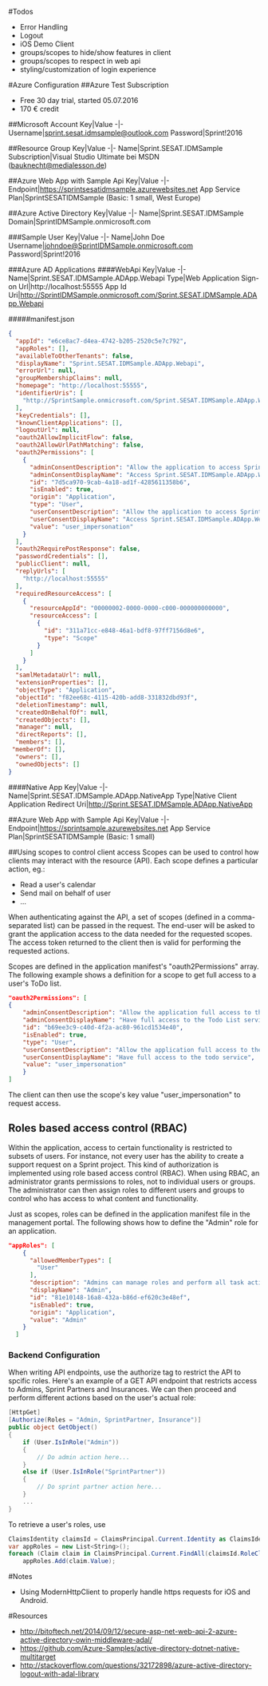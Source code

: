 #Todos
- Error Handling
- Logout
- iOS Demo Client
- groups/scopes to hide/show features in client
- groups/scopes to respect in web api
- styling/customization of login experience

#Azure Configuration
##Azure Test Subscription
- Free 30 day trial, started 05.07.2016
- 170 € credit

##Microsoft Account
Key|Value
-|-
Username|sprint.sesat.idmsample@outlook.com
Password|Sprint!2016

##Resource Group
Key|Value
-|-
Name|Sprint.SESAT.IDMSample
Subscription|Visual Studio Ultimate bei MSDN (bauknecht@medialesson.de)

##Azure Web App with Sample Api
Key|Value
-|-
Endpoint|https://sprintsesatidmsample.azurewebsites.net
App Service Plan|SprintSESATIDMSample (Basic: 1 small, West Europe)

##Azure Active Directory
Key|Value
-|-
Name|Sprint.SESAT.IDMSample
Domain|SprintIDMSample.onmicrosoft.com

###Sample User
Key|Value
-|-
Name|John Doe
Username|johndoe@SprintIDMSample.onmicrosoft.com
Password|Sprint!2016

###Azure AD Applications
####WebApi
Key|Value
-|-
Name|Sprint.SESAT.IDMSample.ADApp.Webapi
Type|Web Application
Sign-on Url|http://localhost:55555
App Id Uri|http://SprintIDMSample.onmicrosoft.com/Sprint.SESAT.IDMSample.ADApp.Webapi

#####manifest.json
```json
{
  "appId": "e6ce8ac7-d4ea-4742-b205-2520c5e7c792",
  "appRoles": [],
  "availableToOtherTenants": false,
  "displayName": "Sprint.SESAT.IDMSample.ADApp.Webapi",
  "errorUrl": null,
  "groupMembershipClaims": null,
  "homepage": "http://localhost:55555",
  "identifierUris": [
    "http://SprintSample.onmicrosoft.com/Sprint.SESAT.IDMSample.ADApp.Webapi"
  ],
  "keyCredentials": [],
  "knownClientApplications": [],
  "logoutUrl": null,
  "oauth2AllowImplicitFlow": false,
  "oauth2AllowUrlPathMatching": false,
  "oauth2Permissions": [
    {
      "adminConsentDescription": "Allow the application to access Sprint.SESAT.IDMSample.ADApp.Webapi on behalf of the signed-in user.",
      "adminConsentDisplayName": "Access Sprint.SESAT.IDMSample.ADApp.Webapi",
      "id": "7d5ca970-9cab-4a18-ad1f-4285611358b6",
      "isEnabled": true,
      "origin": "Application",
      "type": "User",
      "userConsentDescription": "Allow the application to access Sprint.SESAT.IDMSample.ADApp.Webapi on your behalf.",
      "userConsentDisplayName": "Access Sprint.SESAT.IDMSample.ADApp.Webapi",
      "value": "user_impersonation"
    }
  ],
  "oauth2RequirePostResponse": false,
  "passwordCredentials": [],
  "publicClient": null,
  "replyUrls": [
    "http://localhost:55555"
  ],
  "requiredResourceAccess": [
    {
      "resourceAppId": "00000002-0000-0000-c000-000000000000",
      "resourceAccess": [
        {
          "id": "311a71cc-e848-46a1-bdf8-97ff7156d8e6",
          "type": "Scope"
        }
      ]
    }
  ],
  "samlMetadataUrl": null,
  "extensionProperties": [],
  "objectType": "Application",
  "objectId": "f82ee68c-4115-420b-add8-331832dbd93f",
  "deletionTimestamp": null,
  "createdOnBehalfOf": null,
  "createdObjects": [],
  "manager": null,
  "directReports": [],
  "members": [],
 "memberOf": [],
  "owners": [],
  "ownedObjects": []
}
```

####Native App
Key|Value
-|-
Name|Sprint.SESAT.IDMSample.ADApp.NativeApp
Type|Native Client Application
Redirect Uri|http://Sprint.SESAT.IDMSample.ADApp.NativeApp

##Azure Web App with Sample Api
Key|Value
-|-
Endpoint|https://sprintsample.azurewebsites.net
App Service Plan|SprintSESATIDMSample (Basic: 1 small)

##Using scopes to control client access
Scopes can be used to control how clients may interact with the resource (API). Each scope defines
a particular action, eg.:
- Read a user's calendar
- Send mail on behalf of user
- ...

When authenticating against the API, a set of scopes (defined in a comma-separated list) can be passed
in the request. The end-user will be asked to grant the application access to the data needed for the 
requested scopes. The access token returned to the client then is valid for performing the requested actions.

Scopes are defined in the application manifest's "oauth2Permissions" array. The following example shows a definition
for a scope to get full access to a user's ToDo list.

```json
"oauth2Permissions": [
{
    "adminConsentDescription": "Allow the application full access to the Todo List service on behalf of the signed-in   user",
    "adminConsentDisplayName": "Have full access to the Todo List service",
    "id": "b69ee3c9-c40d-4f2a-ac80-961cd1534e40",
    "isEnabled": true,
    "type": "User",
    "userConsentDescription": "Allow the application full access to the todo service on your behalf",
    "userConsentDisplayName": "Have full access to the todo service",
    "value": "user_impersonation"
    }
]
```
The client can then use the scope's key value "user_impersonation" to request access.

## Roles based access control (RBAC)
Within the application, access to certain functionality is restricted to subsets of users. For instance, not every user has the ability to create a support request on a Sprint project.
This kind of authorization is implemented using role based access control (RBAC). When using RBAC, an administrator grants permissions to roles, not to individual users or groups. 
The administrator can then assign roles to different users and groups to control who has access to what content and functionality.

Just as scopes, roles can be defined in the application manifest file in the management portal. The following shows how to define the "Admin" role for an application.

```json
"appRoles": [
    {
      "allowedMemberTypes": [
        "User"
      ],
      "description": "Admins can manage roles and perform all task actions.",
      "displayName": "Admin",
      "id": "81e10148-16a8-432a-b86d-ef620c3e48ef",
      "isEnabled": true,
      "origin": "Application",
      "value": "Admin"
    }
  ]
  ```

### Backend Configuration
When writing API endpoints, use the authorize tag to restrict the API to spcific roles. Here's an example of a GET API endpoint that restricts
access to Admins, Sprint Partners and Insurances. We can then proceed and perform different actions based on the user's actual role:
```c#
[HttpGet]
[Authorize(Roles = "Admin, SprintPartner, Insurance")]
public object GetObject()
{
    if (User.IsInRole("Admin"))
    {
        // Do admin action here...
    }
    else if (User.IsInRole("SprintPartner"))
    {
        // Do sprint partner action here...
    }
    ...
}
```

To retrieve a user's roles, use
```c# 
ClaimsIdentity claimsId = ClaimsPrincipal.Current.Identity as ClaimsIdentity;
var appRoles = new List<String>();
foreach (Claim claim in ClaimsPrincipal.Current.FindAll(claimsId.RoleClaimType))
    appRoles.Add(claim.Value);
```


#Notes
- Using ModernHttpClient to properly handle https requests for iOS and Android.

#Resources
- http://bitoftech.net/2014/09/12/secure-asp-net-web-api-2-azure-active-directory-owin-middleware-adal/
- https://github.com/Azure-Samples/active-directory-dotnet-native-multitarget
- http://stackoverflow.com/questions/32172898/azure-active-directory-logout-with-adal-library
